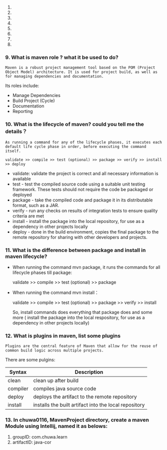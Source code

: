 1. 


2.


3.

4.

5.

6.

7.

8.

### 9. What is maven role ? what it be used to do?   
    Maven is a robust project management tool based on the POM (Project Object Model) architecture. It is used for project build, as well as for managing dependencies and documentation.

Its roles include:  
-  Manage Dependencies
-  Build Project (Cycle)
- Documentation
-  Reporting



    
    


### 10. What is the lifecycle of maven? could you tell me the details？
    As running a command for any of the lifecycle phases, it executes each default life cycle phase in order, before executing the command itself.

    validate >> compile >> test (optional) >> package >> verify >> install >> deploy

- validate: validate the project is correct and all necessary information is available
- test - test the compiled source code using a suitable unit testing framework. These tests should not require the code be packaged or deployed
- package - take the compiled code and package it in its distributable format, such as a JAR.
- verify - run any checks on results of integration tests to ensure quality criteria are met
- install - install the package into the local repository, for use as a dependency in other projects locally
- deploy - done in the build environment, copies the final package to the remote repository for sharing with other developers and projects.
    






### 11. What is the difference between package and install in maven lifecycle?  

- When running the command mvn package, it runs the commands for all lifecycle phases till package:     

    validate >> compile >> test (optional) >> package

- When running the command mvn install：     

    validate >> compile >> test (optional) >> package >> verify >> install  

  
    So, install commands does everything that package does and some more ( install the package into the local respository, for use as a dependency in other projects locally)




  

### 12. What is plugins in maven, list some plugins    
  
    Plugins are the central feature of Maven that allow for the reuse of common build logic across multiple projects.

There are some pulgins: 

| Syntax      | Description |
| ----------- | ----------- |
| clean     | clean up after build |
| compiler   | compiles java source code        |
| deploy | deploys the artifact to the remote repository |
| install | installs the built artifact into the local repository   |


### 13. In chuwa0116, MavenProject directory, create a maven Module using Intellij, named it as belows:
1.  groupID: com.chuwa.learn
2.  artifactID: java-cor
    
